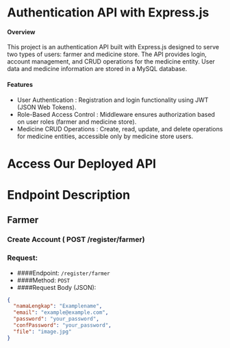 # Authentication API with Express.js
#### Overview
This project is an authentication API built with Express.js designed to serve two types of users: farmer and medicine store. The API provides login, account management, and CRUD operations for the medicine entity. User data and medicine information are stored in a MySQL database.

#### Features
- User Authentication       : Registration and login functionality using JWT (JSON Web Tokens).
- Role-Based Access Control : Middleware ensures authorization based on user roles (farmer and medicine   store).
- Medicine CRUD Operations  : Create, read, update, and delete operations for medicine entities, accessible only by medicine store users.

# Access Our Deployed API



# Endpoint Description
## Farmer
### Create Account ( POST /register/farmer)

### Request:

- ####Endpoint: `/register/farmer`
- ####Method: `POST`
- ####Request Body (JSON):

```json
{
  "namaLengkap": "Examplename",
  "email": "example@example.com",
  "password": "your_password",
  "confPassword": "your_password",
  "file": "image.jpg"
}

    

